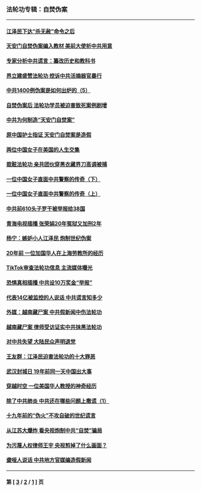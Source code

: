 ### 法轮功专辑：自焚伪案
---
#### [江泽民下达“杀无赦”命令之后](../../pages/nf5562/n13878084.md?12140430) 
#### [天安门自焚伪案编入教材 美前大使析中共用意](../../pages/nf5562/n13791932.md?12140430) 
#### [专家分析中共谎言：纂改历史和教科书](../../pages/nf5562/n13781542.md?12140430) 
#### [界立建盛赞法轮功 控诉中共活摘器官暴行](../../pages/nf5562/n13781971.md?12140430) 
#### [中共1400例伪案是如何出炉的（5）](../../pages/nf5562/n13226831.md?12140430) 
#### [自焚伪案后 法轮功学员被迫害致死案例剧增](../../pages/nf5562/n13190600.md?12140430) 
#### [中共为何制造“天安门自焚案”](../../pages/nf5562/n13183270.md?12140430) 
#### [原中国护士指证 天安门自焚案是造假](../../pages/nf5562/n13172289.md?12140430) 
#### [两位中国女子在美国的人生交集](../../pages/nf5562/n13156138.md?12140430) 
#### [栽赃法轮功 亲共团伙穿黑衣藏界刀高调被捕](../../pages/nf5562/n13073780.md?12140430) 
#### [一位中国女子直面中共警察的传奇（下）](../../pages/nf5562/n12989706.md?12140430) 
#### [一位中国女子直面中共警察的传奇（上）](../../pages/nf5562/n12985072.md?12140430) 
#### [中共前610头子罗干被举报给38国](../../pages/nf5562/n12975419.md?12140430) 
#### [青海电视插播 张荣娟20年冤狱又加刑2年](../../pages/nf5562/n12738166.md?12140430) 
#### [杨宁：嫉妒小人江泽民 炮制世纪伪案](../../pages/nf5562/n12724108.md?12140430) 
#### [20年前 一位加国华人在上海劳教所的经历](../../pages/nf5562/n12707932.md?12140430) 
#### [TikTok审查法轮功信息 主流媒体曝光](../../pages/nf5562/n12362336.md?12140430) 
#### [恐惧真相插播 中共设10万奖金“举报”](../../pages/nf5562/n12306396.md?12140430) 
#### [代表14亿被监控的人说话 中共谎言知多少](../../pages/nf5562/n12297484.md?12140430) 
#### [外媒：越南藏尸案 中共假新闻中伤法轮功](../../pages/nf5562/n12264411.md?12140430) 
#### [越南藏尸案 律师受访证实中共抹黑法轮功](../../pages/nf5562/n12261878.md?12140430) 
#### [对中共失望 大陆民众声明退党](../../pages/nf5562/n12187315.md?12140430) 
#### [王友群：江泽民迫害法轮功的十大罪恶](../../pages/nf5562/n12169074.md?12140430) 
#### [武汉封城日 19年前同一天中国出大事](../../pages/nf5562/n12150901.md?12140430) 
#### [穿越时空  一位美国华人教授的神奇经历](../../pages/nf5562/n12097460.md?12140430) 
#### [除了中共肺炎 中共还在哪些问题上撒谎（1）](../../pages/nf5562/n11955770.md?12140430) 
#### [十九年前的“伪火”不攻自破的世纪谎言](../../pages/nf5562/n11813238.md?12140430) 
#### [从江苏大爆炸 看央视炮制中共“自焚”骗局](../../pages/nf5562/n11140275.md?12140430) 
#### [为污蔑人权律师王宇 央视剪掉了什么画面？](../../pages/nf5562/n11130142.md?12140430) 
#### [聋哑人说话 中共地方官媒编造假新闻](../../pages/nf5562/n11006067.md?12140430) 

---
#### 第 [ [3](./3.md?12140430) / [2](./2.md?12140430) / [1](./1.md?12140430) ] 页
